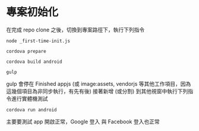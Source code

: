 # 專案初始化
在完成 repo clone 之後，切換到專案路徑下，執行下列指令

    node _first-time-init.js

    cordova prepare

    cordova build android

    gulp

gulp 會停在 Finished appjs (或 image:assets, vendorjs 等其他工作項目，因為這幾個項目為非同步執行，有先有後)
接著新增 (或分割) 到其他視窗中執行下列指令進行實體機測試

    cordova run android

主要要測試 app 開啟正常，Google 登入 與 Facebook 登入也正常